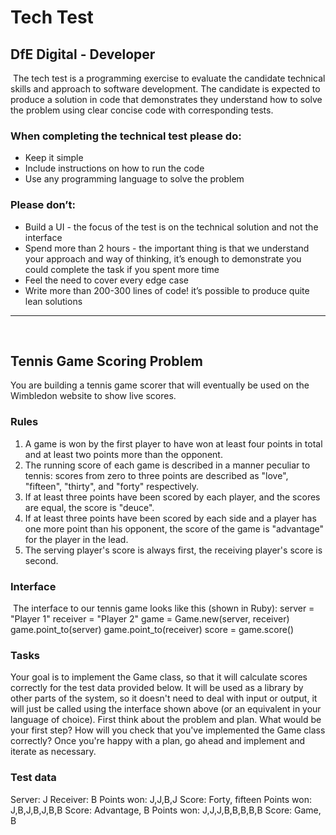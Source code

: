 # Tech Test
## DfE Digital - Developer
​
The tech test is a programming exercise to evaluate the candidate technical skills and
approach to software development. The candidate is expected to produce a solution in code
that demonstrates they understand how to solve the problem using clear concise code with
corresponding tests.
​
### When completing the technical test please do:
* Keep it simple
* Include instructions on how to run the code
* Use any programming language to solve the problem
​
### Please don’t:
* Build a UI - the focus of the test is on the technical solution and not the interface
* Spend more than 2 hours - the important thing is that we understand your approach and way of thinking, it’s enough to demonstrate you could complete the task if you spent more time
* Feel the need to cover every edge case
* Write more than 200-300 lines of code! it’s possible to produce quite lean solutions
​
---
​
## Tennis Game Scoring Problem
You are building a tennis game scorer that will eventually be used on the Wimbledon
website to show live scores.
​
### Rules
1. A game is won by the first player to have won at least four points in total and at least
two points more than the opponent.
2. The running score of each game is described in a manner peculiar to tennis: scores
from zero to three points are described as "love", "fifteen", "thirty", and "forty"
respectively.
3. If at least three points have been scored by each player, and the scores are equal,
the score is "deuce".
4. If at least three points have been scored by each side and a player has one more
point than his opponent, the score of the game is "advantage" for the player in the
lead.
5. The serving player's score is always first, the receiving player's score is second.
​
### Interface
​
The interface to our tennis game looks like this (shown in Ruby):
server = "Player 1"
receiver = "Player 2"
game = Game.new(server, receiver)
game.point_to(server)
game.point_to(receiver)
score = game.score()
​
### Tasks
Your goal is to implement the Game class, so that it will calculate scores correctly for the test
data provided below.
It will be used as a library by other parts of the system, so it doesn't need to deal with input
or output, it will just be called using the interface shown above (or an equivalent in your
language of choice).
First think about the problem and plan. What would be your first step? How will you check
that you've implemented the Game class correctly?
Once you're happy with a plan, go ahead and implement and iterate as necessary.
​
### Test data
Server: J
Receiver: B
Points won: J,J,B,J
Score: Forty, fifteen
Points won: J,B,J,B,J,B,B
Score: Advantage, B
Points won: J,J,J,B,B,B,B,B
Score: Game, B  
